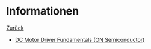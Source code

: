 # Informationen

[Zurück](./../README.md)

* [DC Motor Driver Fundamentals (ON Semiconductor)](http://www.onsemi.com/pub/Collateral/TND6041-D.PDF)
